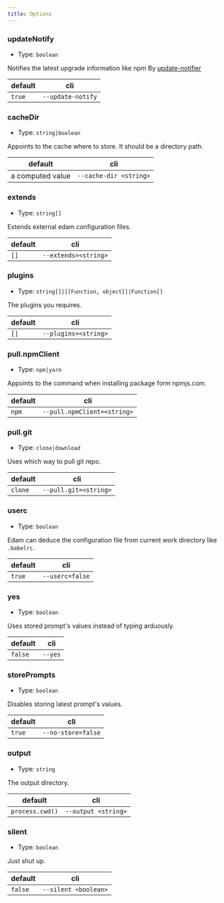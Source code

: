 ```yaml
---
title: Options
---
```


### updateNotify
- Type: `boolean`

Notifies the latest upgrade information like npm
By [update-notifier](https://github.com/yeoman/update-notifier)

|default|cli|
|---|----|  
| `true` | `--update-notify` |

### cacheDir
- Type: `string|boolean`

Appoints to the cache where to store. It should be a directory path.

|default|cli|
|---|----|  
| a computed value | `--cache-dir <string>` |

### extends
- Type: `string[]`

Extends external edam configuration files.

|default|cli|
|---|----|  
|`[]`|`--extends=<string>` |

### plugins
- Type: `string[]|[[Function, object]]|Function[]`

The plugins you requires.

|default|cli|
|---|----|  
|`[]`|`--plugins=<string>` |

### pull.npmClient
- Type: `npm|yarn`

Appoints to the command when installing package form npmjs.com.

|default|cli|
|---|----|  
|`npm`|`--pull.npmClient=<string>` |

### pull.git
- Type: `clone|download`

Uses which way to pull git repo.

|default|cli|
|---|----|  
|`clone`|`--pull.git=<string>` |

### userc
- Type: `boolean`

Edam can deduce the configuration file from current work directory like `.babelrc`.

|default|cli|
|---|----|  
|`true`|`--userc=false` |

### yes
- Type: `boolean`

Uses stored prompt's values instead of typing arduously.

|default|cli|
|---|----|  
|`false`|`--yes` |

### storePrompts
- Type: `boolean`

Disables storing latest prompt's values.

|default|cli|
|---|----|  
|`true`|`--no-store=false` |

### output
- Type: `string`

The output directory.

|default|cli|
|---|----|  
|`process.cwd()`|`--output <string>` |

### silent
- Type: `boolean`

Just shut up.

|default|cli|
|---|----|  
|`false`|`--silent <boolean>` |


